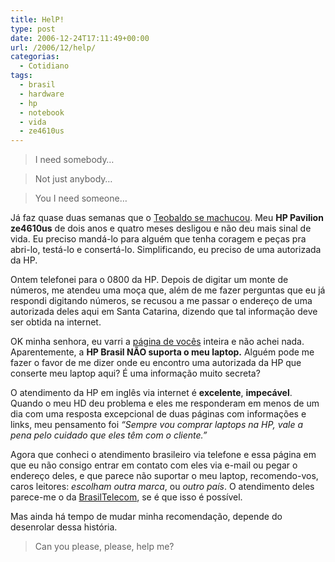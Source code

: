 ```yaml
---
title: HelP!
type: post
date: 2006-12-24T17:11:49+00:00
url: /2006/12/help/
categorias:
  - Cotidiano
tags:
  - brasil
  - hardware
  - hp
  - notebook
  - vida
  - ze4610us
---
```


> I need somebody…

> Not just anybody…

> You I need someone…

Já faz quase duas semanas que o [Teobaldo se machucou][1]. Meu **HP Pavilion ze4610us** de dois anos e quatro meses desligou e não deu mais sinal de vida. Eu preciso mandá-lo para alguém que tenha coragem e peças pra abri-lo, testá-lo e consertá-lo. Simplificando, eu preciso de uma autorizada da HP.

Ontem telefonei para o 0800 da HP. Depois de digitar um monte de números, me atendeu uma moça que, além de me fazer perguntas que eu já respondi digitando números, se recusou a me passar o endereço de uma autorizada deles aqui em Santa Catarina, dizendo que tal informação deve ser obtida na internet.

OK minha senhora, eu varri a [página de vocês][2] inteira e não achei nada. Aparentemente, a **HP Brasil NÃO suporta o meu laptop.** Alguém pode me fazer o favor de me dizer onde eu encontro uma autorizada da HP que conserte meu laptop aqui? É uma informação muito secreta?

O atendimento da HP em inglês via internet é **excelente**, **impecável**. Quando o meu HD deu problema e eles me responderam em menos de um dia com uma resposta excepcional de duas páginas com informações e links, meu pensamento foi _“Sempre vou comprar laptops na HP, vale a pena pelo cuidado que eles têm com o cliente.”_

Agora que conheci o atendimento brasileiro via telefone e essa página em que eu não consigo entrar em contato com eles via e-mail ou pegar o endereço deles, e que parece não suportar o meu laptop, recomendo-vos, caros leitores: _escolham outra marca_, ou _outro país_. O atendimento deles parece-me o da [BrasilTelecom][3], se é que isso é possível.

Mas ainda há tempo de mudar minha recomendação, depende do desenrolar dessa história.

> Can you please, please, help me?

[1]: /2006/12/vicio/
[2]: http://www.hp.com.br/
[3]: http://www.brasiltelecom.com.br/
